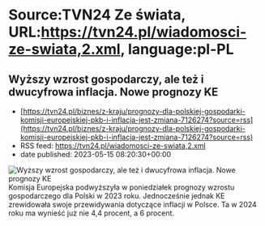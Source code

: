 # Source:TVN24 Ze świata, URL:https://tvn24.pl/wiadomosci-ze-swiata,2.xml, language:pl-PL

## Wyższy wzrost gospodarczy, ale też i dwucyfrowa inflacja. Nowe prognozy KE
 - [https://tvn24.pl/biznes/z-kraju/prognozy-dla-polskiej-gospodarki-komisji-europejskiej-pkb-i-inflacja-jest-zmiana-7126274?source=rss](https://tvn24.pl/biznes/z-kraju/prognozy-dla-polskiej-gospodarki-komisji-europejskiej-pkb-i-inflacja-jest-zmiana-7126274?source=rss)
 - RSS feed: https://tvn24.pl/wiadomosci-ze-swiata,2.xml
 - date published: 2023-05-15 08:20:30+00:00

<img alt="Wyższy wzrost gospodarczy, ale też i dwucyfrowa inflacja. Nowe prognozy KE" src="https://tvn24.pl/najnowsze/cdn-zdjecie-xd8sif-warszawa-grand-warszawski-shutterstock_2140997385_1-6938073/alternates/LANDSCAPE_1280" />
    Komisja Europejska podwyższyła w poniedziałek prognozy wzrostu gospodarczego dla Polski w 2023 roku. Jednocześnie jednak KE zrewidowała swoje przewidywania dotyczące inflacji w Polsce. Ta w 2024 roku ma wynieść już nie 4,4 procent, a 6 procent.

